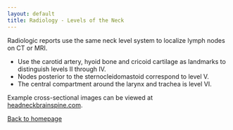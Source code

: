 ```yaml
---
layout: default
title: Radiology - Levels of the Neck
---
```

<p>
Radiologic reports use the same neck level system to localize lymph nodes on CT or MRI.
</p>
<ul>
<li>
Use the carotid artery, hyoid bone and cricoid cartilage as landmarks to distinguish levels II through IV.
</li>
<li>
Nodes posterior to the sternocleidomastoid correspond to level V.
</li>
<li>
The central compartment around the larynx and trachea is level VI.
</li>
</ul>
<p>
Example cross-sectional images can be viewed at <a href="http://headneckbrainspine.com" target="_blank" rel="noopener">headneckbrainspine.com</a>.
</p>
<p>
<a href="index.html">Back to homepage</a>
</p>
